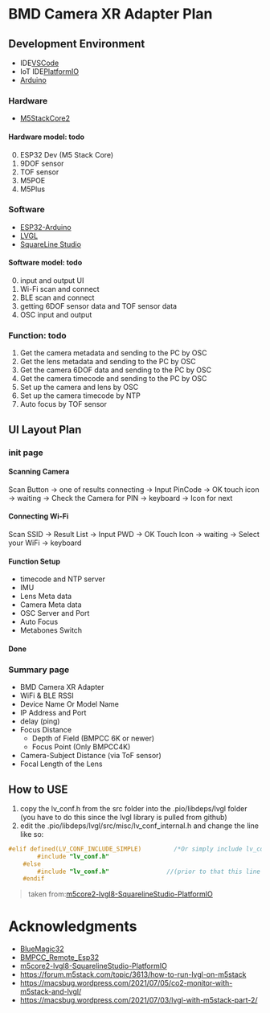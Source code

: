 # BMD Camera XR Adapter Plan

## Development Environment
- IDE[VSCode](https://github.com/microsoft/vscode)
- IoT IDE[PlatformIO](https://github.com/platformio/platformio-vscode-ide)
- [Arduino](https://github.com/arduino/Arduino)

### Hardware
- [M5StackCore2](https://github.com/m5stack/M5Core2)

#### Hardware model: todo
0. ESP32 Dev (M5 Stack Core)
1. 9DOF sensor
2. TOF sensor
3. M5POE
4. M5Plus

### Software
- [ESP32-Arduino](https://github.com/espressif/arduino-esp32)
- [LVGL](https://github.com/lvgl/lvgl)
- [SquareLine Studio](https://docs.squareline.io/docs/squareline/)

#### Software model: todo
0. input and output UI
1. Wi-Fi scan and connect
2. BLE scan and connect
3. getting 6DOF sensor data and TOF sensor data
4. OSC input and output

### Function: todo
1. Get the camera metadata and sending to the PC by OSC
2. Get the lens metadata and sending to the PC by OSC
3. Get the camera 6DOF data and sending to the PC by OSC
4. Get the camera timecode and sending to the PC by OSC
5. Set up the camera and lens by OSC
6. Set up the camera timecode by NTP
7. Auto focus by TOF sensor

## UI Layout Plan

### init page

#### Scanning Camera
Scan Button -> one of results connecting -> Input PinCode -> OK
touch icon -> waiting -> Check the Camera for PIN -> keyboard -> Icon for next


#### Connecting Wi-Fi
Scan SSID -> Result List -> Input PWD -> OK
Touch Icon -> waiting -> Select your WiFi -> keyboard

#### Function Setup
- timecode and NTP server
- IMU
- Lens Meta data
- Camera Meta data
- OSC Server and Port
- Auto Focus
- Metabones Switch

#### Done

### Summary page
- BMD Camera XR Adapter 
- WiFi & BLE RSSI 
- Device Name Or Model Name
- IP Address and Port
- delay (ping)
- Focus Distance
    - Depth of Field (BMPCC 6K or newer)
    - Focus Point (Only BMPCC4K)
- Camera-Subject Distance (via ToF sensor)
- Focal Length of the Lens

## How to USE 
1. copy the lv_conf.h from the src folder into the .pio/libdeps/lvgl folder (you have to do this since the lvgl library is pulled from github)
2. edit the .pio/libdeps/lvgl/src/misc/lv_conf_internal.h and change the line like so:
```c
#elif defined(LV_CONF_INCLUDE_SIMPLE)         /*Or simply include lv_conf.h is enabled*/
        #include "lv_conf.h"
    #else
        #include "lv_conf.h"                //(prior to that this line had "../../lv_conf.h" remove the ../../)//
    #endif
```
> taken from:[m5core2-lvgl8-SquarelineStudio-PlatformIO](https://github.com/OzInFl/m5core2-lvgl8-SquarelineStudio-PlatformIO)

# Acknowledgments
- [BlueMagic32](https://github.com/schoolpost/BlueMagic32) 
- [BMPCC_Remote_Esp32](https://github.com/creacominc/BMPCC_Remote_Esp32)
- [m5core2-lvgl8-SquarelineStudio-PlatformIO](https://github.com/OzInFl/m5core2-lvgl8-SquarelineStudio-PlatformIO)
- https://forum.m5stack.com/topic/3613/how-to-run-lvgl-on-m5stack
- https://macsbug.wordpress.com/2021/07/05/co2-monitor-with-m5stack-and-lvgl/
- https://macsbug.wordpress.com/2021/07/03/lvgl-with-m5stack-part-2/